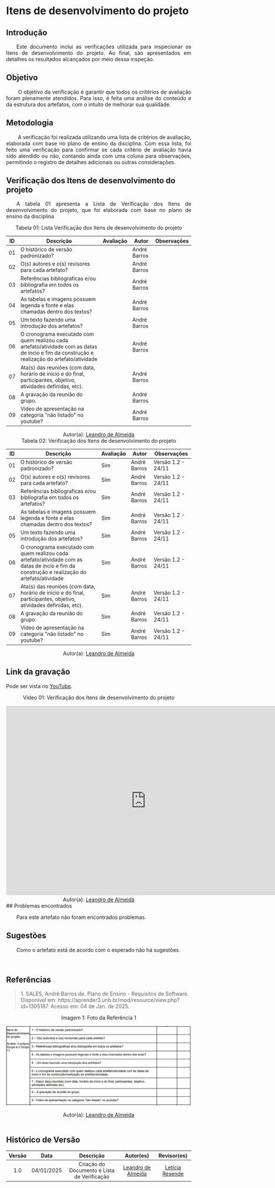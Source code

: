 # Itens de desenvolvimento do projeto

## Introdução
<p align="justify">
&emsp;&emsp;Este documento inclui as verificações utilizada para inspecionar os Itens de desenvolvimento do projeto. Ao final, são apresentados em detalhes os resultados alcançados por meio dessa inspeção.
</p>

## Objetivo
<p align="justify">
&emsp;&emsp; O objetivo da verificação é garantir que todos os critérios de avaliação foram plenamente atendidos. Para isso, é feita uma análise do conteúdo e da estrutura dos artefatos, com o intuito de melhorar sua qualidade.
</p>

## Metodologia
<p align="justify">
&emsp;&emsp; A verificação foi realizada utilizando uma lista de critérios de avaliação, elaborada com base no plano de ensino da disciplina. Com essa lista, foi feito uma verificação para confirmar se cada critério de avaliação havia sido atendido ou não, contando ainda com uma coluna para observações, permitindo o registro de detalhes adicionais ou outras considerações.</p>


## Verificação dos Itens de desenvolvimento do projeto
<p align="justify">
&emsp;&emsp;A tabela 01 apresenta a Lista de Verificação dos Itens de desenvolvimento do projeto, que foi elaborada com base no plano de ensino da disciplina
</p>

<center>Tabela 01: Lista Verificação dos Itens de desenvolvimento do projeto</center>

| **ID** | **Descrição** | **Avaliação** | **Autor**      | **Observações** |
|--------|---------------|---------------|----------------|-----------------|
| 01     | O histórico de versão padronizado? |   | André Barros   |  |
| 02     | O(s) autores e o(s) revisores para cada artefato? |  | André Barros   |  |
| 03     | Referências bibliograficas e/ou bibliografia em todos os artefatos?  |  | André Barros   |  |
| 04     | As tabelas e imagens possuem legenda e fonte e elas chamadas dentro dos textos? |  | André Barros   |  |
| 05     | Um texto fazendo uma introdução dos artefatos? |  | André Barros |  
| 06     | O cronograma executado com quem realizou cada artefato/atividade com as datas de íncio e fim da construção e realização do artefato/atividade  |  | André Barros |  |
| 07     | Ata(s) das reuniões (com data, horário de início e do final, participantes, objetivo, atividades definidas, etc). |  | André Barros | |
| 08     | A gravação da reunião do grupo. |  | André Barros |  |
| 09     | Vídeo de apresentação na categoria "não listado" no youtube? |  | André Barros   |  |  

<center>
 Autor(a): <a href="https://github.com/jmarquees" target = "_blank">Leandro de Almeida</a></h6>
</center>

<center>Tabela 02: Verificação dos Itens de desenvolvimento do projeto</center>

| **ID** | **Descrição** | **Avaliação** | **Autor**      | **Observações** |
|--------|---------------|---------------|----------------|-----------------|
| 01     | O histórico de versão padronizado? | Sim  | André Barros   | Versão 1.2 - 24/11 |
| 02     | O(s) autores e o(s) revisores para cada artefato? | Sim | André Barros   | Versão 1.2 - 24/11 |
| 03     | Referências bibliograficas e/ou bibliografia em todos os artefatos?  | Sim | André Barros   | Versão 1.2 - 24/11 |
| 04     | As tabelas e imagens possuem legenda e fonte e elas chamadas dentro dos textos? | Sim | André Barros | Versão 1.2 - 24/11 |
| 05     | Um texto fazendo uma introdução dos artefatos? | Sim | André Barros | Versão 1.2 - 24/11 |  
| 06     | O cronograma executado com quem realizou cada artefato/atividade com as datas de íncio e fim da construção e realização do artefato/atividade  | Sim | André Barros | Versão 1.2 - 24/11 |
| 07     | Ata(s) das reuniões (com data, horário de início e do final, participantes, objetivo, atividades definidas, etc). | Sim | André Barros | Versão 1.2 - 24/11 |
| 08     | A gravação da reunião do grupo. | Sim | André Barros | Versão 1.2 - 24/11 |
| 09     | Vídeo de apresentação na categoria "não listado" no youtube? | Sim | André Barros   | Versão 1.2 - 24/11 |  

<center>
 Autor(a): <a href="https://github.com/leomitx10" target = "_blank">Leandro de Almeida</a></h6>
</center>

## Link da gravação
Pode ser vista no [YouTube](https://youtu.be/wgZ2OCly4CU?si=t85IUPGAGaajwCja).</p>

<center>
    <p>Vídeo 01: Verificação dos Itens de desenvolvimento do projeto</p>
    <iframe width="760" height="515" src="https://www.youtube.com/embed/y2jGXibs4yE?si=aipBiOo9ewiGOgUT" title="YouTube video player" frameborder="0" allow="accelerometer; autoplay; clipboard-write; encrypted-media; gyroscope; picture-in-picture; web-share" referrerpolicy="strict-origin-when-cross-origin" allowfullscreen></iframe>
</center>

<center>
    Autor(a): <a href="https://github.com/leomitx10" target = "_blank">Leandro de Almeida</a></h6>
</center>
## Problemas encontrados
<p align="justify">&emsp;&emsp;Para este artefato não foram encontrados problemas.</p>


## Sugestões
<p align="justify">&emsp;&emsp;Como o artefato está de acordo com o esperado não há sugestões.</p>

<br>

## Referências

> <p id="1">1. SALES, André Barros de. Plano de Ensino - Requisitos de Software. Disponível em: https://aprender3.unb.br/mod/resource/view.php?id=1305187. Acesso em: 04 de Jan. de 2025.

<center> <figcaption>Imagem 1: Foto da Referência 1</figcaption></center>

<center>

![alt text](../../assets/refimg.jpeg)

</center>

 </p><center>Autor(a): <a href="https://github.com/leomitx10" target = "_blank">Leandro de Almeida</a></h6></center>
<br>

## Histórico de Versão

| Versão |    Data    |      Descrição       |  Autor(es) | Revisor(es) |
| :----: | :--------: | :------------------: | :-----: | :-----: |
|  1.0   | 04/01/2025 | Criação do Documento e Lista de Verificação | [Leandro de Almeida](https://github.com/leomitx10) | [Letícia Resende](https://github.com/LeticiaResende23) |

